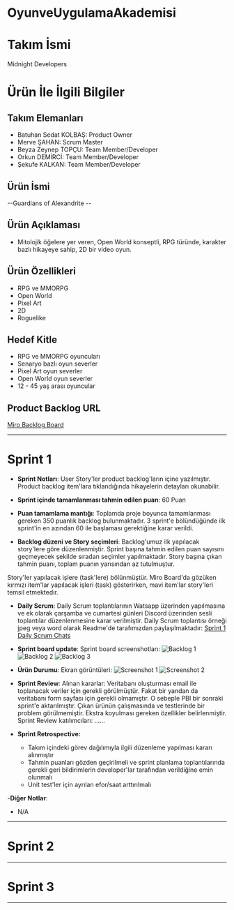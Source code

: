 # OyunveUygulamaAkademisi
# **Takım İsmi**

Midnight Developers

# Ürün İle İlgili Bilgiler

## Takım Elemanları

- Batuhan Sedat KOLBAŞ: Product Owner
- Merve ŞAHAN: Scrum Master
- Beyza Zeynep TOPÇU: Team Member/Developer
- Orkun DEMİRCİ: Team Member/Developer
- Şekufe KALKAN: Team Member/Developer

## Ürün İsmi

--Guardians of Alexandrite --

## Ürün Açıklaması

- Mitolojik öğelere yer veren, Open World konseptli, RPG türünde, karakter bazlı hikayeye sahip, 2D bir video oyun.

## Ürün Özellikleri

- RPG ve MMORPG
- Open World
- Pixel Art
- 2D
- Roguelike

## Hedef Kitle

- RPG ve MMORPG oyuncuları
- Senaryo bazlı oyun severler
- Pixel Art oyun severler
- Open World oyun severler
- 12 - 45 yaş arası oyuncular

## Product Backlog URL

[Miro Backlog Board](https://miro.com/app/board/uXjVO3JhxBQ=/)

---

# Sprint 1

- **Sprint Notları**: User Story'ler product backlog'ların içine yazılmıştır. Product backlog item'lara tıklandığında hikayelerin detayları okunabilir.

- **Sprint içinde tamamlanması tahmin edilen puan**: 60 Puan

- **Puan tamamlama mantığı**: Toplamda proje boyunca tamamlanması gereken 350 puanlık backlog bulunmaktadır. 3 sprint'e bölündüğünde ilk sprint'in en azından 60 ile başlaması gerektiğine karar verildi.

- **Backlog düzeni ve Story seçimleri**: Backlog'umuz ilk yapılacak story'lere göre düzenlenmiştir. Sprint başına tahmin edilen puan sayısını geçmeyecek şekilde sıradan seçimler yapılmaktadır. Story başına çıkan tahmin puanı, toplam puanın yarısından az tutulmuştur. 

Story'ler yapılacak işlere (task'lere) bölünmüştür. Miro Board'da gözüken kırmızı item'lar yapılacak işleri (task) gösterirken, mavi item'lar story'leri temsil etmektedir.

- **Daily Scrum**: Daily Scrum toplantılarının Watsapp üzerinden yapılmasına ve ek olarak çarşamba ve cumartesi günleri Discord üzerinden sesli toplantılar düzenlenmesine karar verilmiştir. Daily Scrum toplantısı örneği jpeg veya word olarak Readme'de tarafımızdan paylaşılmaktadır: [Sprint 1 Daily Scrum Chats](https://github.com/OyunveUygulamaAkademisi/BootcampScrumTemplate/blob/main/ProjectManagement/Sprint1Documents/DailyScrumMeetingNotesSprint1.docx?raw=true)

- **Sprint board update**: Sprint board screenshotları: 
![Backlog 1](https://github.com/mervesahan142/OyunveUygulamaAkademisi/blob/main/ProjectManagement/Sprint1Documents/sprint%201(miro).PNG) 
![Backlog 2](https://github.com/mervesahan142/OyunveUygulamaAkademisi/blob/main/ProjectManagement/Sprint1Documents/sprint%201(updated%20version).PNG) 
![Backlog 3](https://github.com/mervesahan142/OyunveUygulamaAkademisi/blob/main/ProjectManagement/Sprint1Documents/sprint%201.2.png)

- **Ürün Durumu**: Ekran görüntüleri:
  ![Screenshot 1](https://github.com/OyunveUygulamaAkademisi/BootcampScrumTemplate/blob/main/ProjectManagement/Sprint1Documents/productss1.png)
  ![Screenshot 2](https://github.com/OyunveUygulamaAkademisi/BootcampScrumTemplate/blob/main/ProjectManagement/Sprint1Documents/productss2.png)

- **Sprint Review**: 
Alınan kararlar: Veritabanı oluşturması email ile toplanacak veriler için gerekli görülmüştür. Fakat bir yandan da veritabanı form sayfası için gerekli olmamıştır. O sebeple PBI bir sonraki sprint'e aktarılmıştır. Çıkan ürünün çalışmasında ve testlerinde bir problem görülmemiştir. Ekstra koyulması gereken özellikler belirlenmiştir. Sprint Review katılımcıları: ......

- **Sprint Retrospective:**
  - Takım içindeki görev dağılımıyla ilgili düzenleme yapılması kararı alınmıştır
  - Tahmin puanları gözden geçirilmeli ve sprint planlama toplantılarında gerekli geri bildirimlerin developer'lar tarafından verildiğine emin olunmalı
  - Unit test'ler için ayrılan efor/saat arttırılmalı 

-**Diğer Notlar**:
- N/A

---

# Sprint 2


---

# Sprint 3

---

